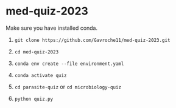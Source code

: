 # med-quiz-2023

Make sure you have installed conda.

1. `git clone https://github.com/Gavroche11/med-quiz-2023.git`

2. `cd med-quiz-2023`

3. `conda env create --file environment.yaml`

4. `conda activate quiz`

5. `cd parasite-quiz` or `cd microbiology-quiz`

6. `python quiz.py`